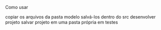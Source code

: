 Como usar

copiar os arquivos da pasta modelo
salvá-los dentro do src
desenvolver projeto
salvar projeto em uma pasta própria em testes